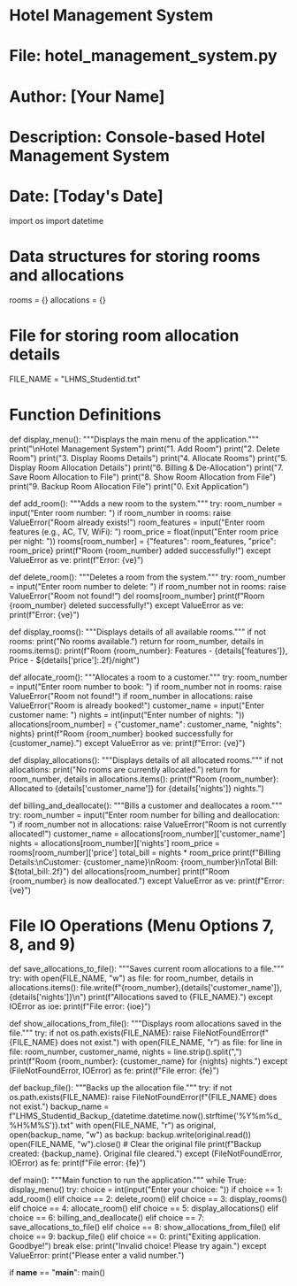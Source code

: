 # Hotel Management System
# File: hotel_management_system.py
# Author: [Your Name]
# Description: Console-based Hotel Management System
# Date: [Today's Date]

import os
import datetime

# Data structures for storing rooms and allocations
rooms = {}
allocations = {}

# File for storing room allocation details
FILE_NAME = "LHMS_Studentid.txt"

# Function Definitions
def display_menu():
    """Displays the main menu of the application."""
    print("\nHotel Management System")
    print("1. Add Room")
    print("2. Delete Room")
    print("3. Display Rooms Details")
    print("4. Allocate Rooms")
    print("5. Display Room Allocation Details")
    print("6. Billing & De-Allocation")
    print("7. Save Room Allocation to File")
    print("8. Show Room Allocation from File")
    print("9. Backup Room Allocation File")
    print("0. Exit Application")

def add_room():
    """Adds a new room to the system."""
    try:
        room_number = input("Enter room number: ")
        if room_number in rooms:
            raise ValueError("Room already exists!")
        room_features = input("Enter room features (e.g., AC, TV, WiFi): ")
        room_price = float(input("Enter room price per night: "))
        rooms[room_number] = {"features": room_features, "price": room_price}
        print(f"Room {room_number} added successfully!")
    except ValueError as ve:
        print(f"Error: {ve}")

def delete_room():
    """Deletes a room from the system."""
    try:
        room_number = input("Enter room number to delete: ")
        if room_number not in rooms:
            raise ValueError("Room not found!")
        del rooms[room_number]
        print(f"Room {room_number} deleted successfully!")
    except ValueError as ve:
        print(f"Error: {ve}")

def display_rooms():
    """Displays details of all available rooms."""
    if not rooms:
        print("No rooms available.")
        return
    for room_number, details in rooms.items():
        print(f"Room {room_number}: Features - {details['features']}, Price - ${details['price']:.2f}/night")

def allocate_room():
    """Allocates a room to a customer."""
    try:
        room_number = input("Enter room number to book: ")
        if room_number not in rooms:
            raise ValueError("Room not found!")
        if room_number in allocations:
            raise ValueError("Room is already booked!")
        customer_name = input("Enter customer name: ")
        nights = int(input("Enter number of nights: "))
        allocations[room_number] = {"customer_name": customer_name, "nights": nights}
        print(f"Room {room_number} booked successfully for {customer_name}.")
    except ValueError as ve:
        print(f"Error: {ve}")

def display_allocations():
    """Displays details of all allocated rooms."""
    if not allocations:
        print("No rooms are currently allocated.")
        return
    for room_number, details in allocations.items():
        print(f"Room {room_number}: Allocated to {details['customer_name']} for {details['nights']} nights.")

def billing_and_deallocate():
    """Bills a customer and deallocates a room."""
    try:
        room_number = input("Enter room number for billing and deallocation: ")
        if room_number not in allocations:
            raise ValueError("Room is not currently allocated!")
        customer_name = allocations[room_number]['customer_name']
        nights = allocations[room_number]['nights']
        room_price = rooms[room_number]['price']
        total_bill = nights * room_price
        print(f"Billing Details:\nCustomer: {customer_name}\nRoom: {room_number}\nTotal Bill: ${total_bill:.2f}")
        del allocations[room_number]
        print(f"Room {room_number} is now deallocated.")
    except ValueError as ve:
        print(f"Error: {ve}")

# File IO Operations (Menu Options 7, 8, and 9)
def save_allocations_to_file():
    """Saves current room allocations to a file."""
    try:
        with open(FILE_NAME, "w") as file:
            for room_number, details in allocations.items():
                file.write(f"{room_number},{details['customer_name']},{details['nights']}\n")
        print(f"Allocations saved to {FILE_NAME}.")
    except IOError as ioe:
        print(f"File error: {ioe}")

def show_allocations_from_file():
    """Displays room allocations saved in the file."""
    try:
        if not os.path.exists(FILE_NAME):
            raise FileNotFoundError(f"{FILE_NAME} does not exist.")
        with open(FILE_NAME, "r") as file:
            for line in file:
                room_number, customer_name, nights = line.strip().split(",")
                print(f"Room {room_number}: {customer_name} for {nights} nights.")
    except (FileNotFoundError, IOError) as fe:
        print(f"File error: {fe}")

def backup_file():
    """Backs up the allocation file."""
    try:
        if not os.path.exists(FILE_NAME):
            raise FileNotFoundError(f"{FILE_NAME} does not exist.")
        backup_name = f"LHMS_Studentid_Backup_{datetime.datetime.now().strftime('%Y%m%d_%H%M%S')}.txt"
        with open(FILE_NAME, "r") as original, open(backup_name, "w") as backup:
            backup.write(original.read())
        open(FILE_NAME, "w").close()  # Clear the original file
        print(f"Backup created: {backup_name}. Original file cleared.")
    except (FileNotFoundError, IOError) as fe:
        print(f"File error: {fe}")

def main():
    """Main function to run the application."""
    while True:
        display_menu()
        try:
            choice = int(input("Enter your choice: "))
            if choice == 1:
                add_room()
            elif choice == 2:
                delete_room()
            elif choice == 3:
                display_rooms()
            elif choice == 4:
                allocate_room()
            elif choice == 5:
                display_allocations()
            elif choice == 6:
                billing_and_deallocate()
            elif choice == 7:
                save_allocations_to_file()
            elif choice == 8:
                show_allocations_from_file()
            elif choice == 9:
                backup_file()
            elif choice == 0:
                print("Exiting application. Goodbye!")
                break
            else:
                print("Invalid choice! Please try again.")
        except ValueError:
            print("Please enter a valid number.")

if __name__ == "__main__":
    main()

